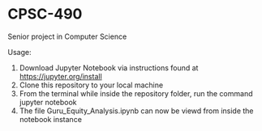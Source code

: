 # CPSC-490
Senior project in Computer Science

Usage:
1. Download Jupyter Notebook via instructions found at https://jupyter.org/install
2. Clone this repository to your local machine
3. From the terminal while inside the repository folder, run the command jupyter notebook
4. The file Guru_Equity_Analysis.ipynb can now be viewd from inside the notebook instance

